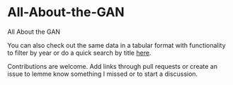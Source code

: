 # All-About-the-GAN
All About the GAN

You can also check out the same data in a tabular format with functionality to filter by year or do a quick search by title [here](https://github.com/hollobit/All-About-the-GAN/blob/master/allgans.tsv).

Contributions are welcome. Add links through pull requests or create an issue to lemme know something I missed or to start a discussion.

